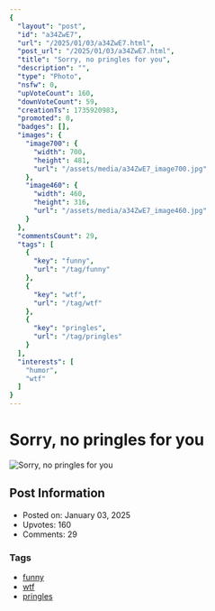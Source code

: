 ```yaml
---
{
  "layout": "post",
  "id": "a34ZwE7",
  "url": "/2025/01/03/a34ZwE7.html",
  "post_url": "/2025/01/03/a34ZwE7.html",
  "title": "Sorry, no pringles for you",
  "description": "",
  "type": "Photo",
  "nsfw": 0,
  "upVoteCount": 160,
  "downVoteCount": 59,
  "creationTs": 1735920983,
  "promoted": 0,
  "badges": [],
  "images": {
    "image700": {
      "width": 700,
      "height": 481,
      "url": "/assets/media/a34ZwE7_image700.jpg"
    },
    "image460": {
      "width": 460,
      "height": 316,
      "url": "/assets/media/a34ZwE7_image460.jpg"
    }
  },
  "commentsCount": 29,
  "tags": [
    {
      "key": "funny",
      "url": "/tag/funny"
    },
    {
      "key": "wtf",
      "url": "/tag/wtf"
    },
    {
      "key": "pringles",
      "url": "/tag/pringles"
    }
  ],
  "interests": [
    "humor",
    "wtf"
  ]
}
---
```


# Sorry, no pringles for you

![Sorry, no pringles for you](/assets/media/a34ZwE7_image700.jpg)

## Post Information

- Posted on: January 03, 2025
- Upvotes: 160
- Comments: 29

### Tags

- [funny](/tag/funny)
- [wtf](/tag/wtf)
- [pringles](/tag/pringles)
